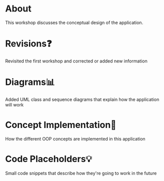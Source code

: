 # About
This workshop discusses the conceptual design of the application.
# Revisions❓
Revisited the first workshop and corrected or added new information
# Diagrams📊
Added UML class and sequence diagrams that explain how the application will work
# Concept Implementation📖
How the different OOP concepts are implemented in this application
# Code Placeholders💡
Small code snippets that describe how they're going to work in the future
